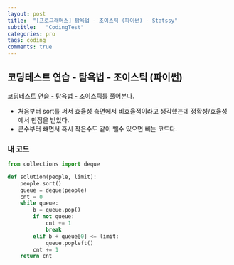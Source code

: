 ```yaml
---
layout: post
title:  "[프로그래머스] 탐욕법 - 조이스틱 (파이썬) - Statssy"
subtitle:   "CodingTest"
categories: pro
tags: coding
comments: true
---
```


## 코딩테스트 연습 - 탐욕법 - 조이스틱 (파이썬)

[코딩테스트 연습 - 탐욕법 - 조이스틱](https://programmers.co.kr/learn/courses/30/lessons/42885)를 풀어본다.
  

- 처음부터 sort를 써서 효율성 측면에서 비효율적이라고 생각했는데 정확성/효율성에서 만점을 받았다.
- 큰수부터 뺴면서 혹시 작은수도 같이 뺄수 있으면 빼는 코드다.

### 내 코드

```python
from collections import deque

def solution(people, limit):
    people.sort()
    queue = deque(people)
    cnt = 0
    while queue:
        b = queue.pop()
        if not queue:
            cnt += 1
            break
        elif b + queue[0] <= limit:
            queue.popleft()
        cnt += 1
    return cnt
```
